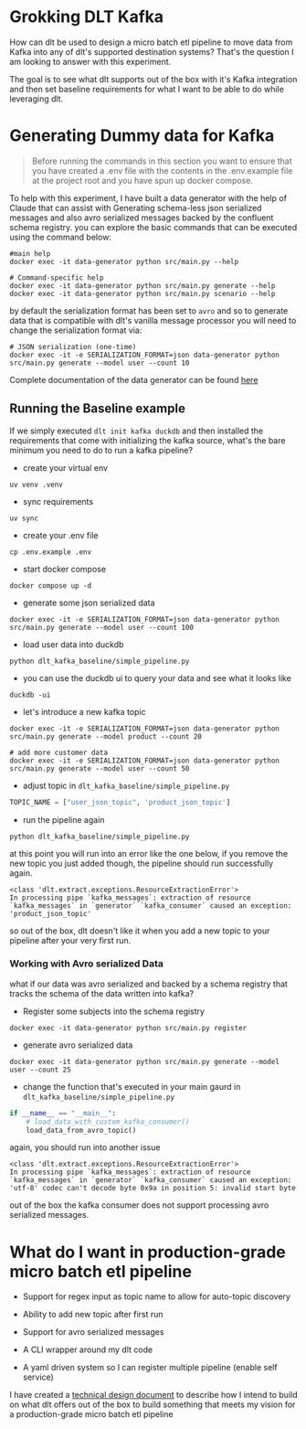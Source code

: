 # Grokking DLT Kafka

How can dlt be used to design a micro batch etl pipeline to move data from Kafka into any of dlt's supported destination systems? That's the question I am looking to answer with this experiment.

The goal is to see what dlt supports out of the box with it's Kafka integration and then set baseline requirements for what I want to be able to do while leveraging dlt.

# Generating Dummy data for Kafka

> Before running the commands in this section you want to ensure that you have created a .env file with the contents in the .env.example file at the project root and you have spun up docker compose.

To help with this experiment, I have built a data generator with the help of Claude that can assist with Generating schema-less json serialized messages and also avro serialized messages backed by the confluent schema registry. you can explore the basic commands that can be executed using the command below:

```
#main help
docker exec -it data-generator python src/main.py --help

# Command-specific help
docker exec -it data-generator python src/main.py generate --help
docker exec -it data-generator python src/main.py scenario --help
```

by default the serialization format has been set to `avro` and so to generate data that is compatible with dlt's vanilla message processor you will need to change the serialization format via:

```
# JSON serialization (one-time)
docker exec -it -e SERIALIZATION_FORMAT=json data-generator python src/main.py generate --model user --count 10
```

Complete documentation of the data generator can be found [here](./docs/data-generator.md)

## Running the Baseline example
If we simply executed `dlt init kafka duckdb` and then installed the requirements that come with initializing the kafka source, what's the bare minimum you need to do to run a kafka pipeline?

- create your virtual env

```
uv venv .venv
```

- sync requirements

```
uv sync
```

- create your .env file

```
cp .env.example .env
```

- start docker compose

```
docker compose up -d
```

- generate some json serialized data

```
docker exec -it -e SERIALIZATION_FORMAT=json data-generator python src/main.py generate --model user --count 100
```

- load user data into duckdb

```
python dlt_kafka_baseline/simple_pipeline.py
```

- you can use the duckdb ui to query your data and see what it looks like

```
duckdb -ui
```

- let's introduce a new kafka topic

```
docker exec -it -e SERIALIZATION_FORMAT=json data-generator python src/main.py generate --model product --count 20

# add more customer data
docker exec -it -e SERIALIZATION_FORMAT=json data-generator python src/main.py generate --model user --count 50
```

- adjust topic in `dlt_kafka_baseline/simple_pipeline.py`

```python
TOPIC_NAME = ["user_json_topic", 'product_json_topic']
```

- run the pipeline again

```
python dlt_kafka_baseline/simple_pipeline.py
```

at this point you will run into an error like the one below, if you remove the new topic you just added though, the pipeline should run successfully again.

```
<class 'dlt.extract.exceptions.ResourceExtractionError'>
In processing pipe `kafka_messages`: extraction of resource `kafka_messages` in `generator` `kafka_consumer` caused an exception: 'product_json_topic'
```

so out of the box, dlt doesn't like it when you add a new topic to your pipeline after your very first run.


### Working with Avro serialized Data

what if our data was avro serialized and backed by a schema registry that tracks the schema of the data written into kafka?

- Register some subjects into the schema registry

```
docker exec -it data-generator python src/main.py register
```

- generate avro serialized data

```
docker exec -it data-generator python src/main.py generate --model user --count 25
```

- change the function that's executed in your main gaurd in `dlt_kafka_baseline/simple_pipeline.py`

```python
if __name__ == "__main__":
    # load_data_with_custom_kafka_consumer()
    load_data_from_avro_topic()
```

again, you should run into another issue

```
<class 'dlt.extract.exceptions.ResourceExtractionError'>
In processing pipe `kafka_messages`: extraction of resource `kafka_messages` in `generator` `kafka_consumer` caused an exception: 'utf-8' codec can't decode byte 0x9a in position 5: invalid start byte
```

out of the box the kafka consumer does not support processing avro serialized messages.

# What do I want in production-grade micro batch etl pipeline

- Support for regex input as topic name to allow for auto-topic discovery

- Ability to add new topic after first run

- Support for avro serialized messages

- A CLI wrapper around my dlt code 

- A yaml driven system so I can register multiple pipeline (enable self service)

I have created a [technical design document](./docs/technical-design-doc.md) to describe how I intend to build on what dlt offers out of the box to build something that meets my vision for a production-grade micro batch etl pipeline